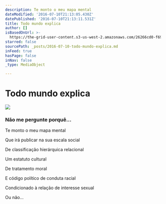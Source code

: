 ```yaml
---
description: Te monto o meu mapa mental
dateModified: '2016-07-10T21:13:05.430Z'
datePublished: '2016-07-10T21:13:11.531Z'
title: Todo mundo explica
author: []
isBasedOnUrl: >-
  https://the-grid-user-content.s3-us-west-2.amazonaws.com/26266cd0-f696-475c-8554-4399106dd0bf.jpg
starred: false
sourcePath: _posts/2016-07-10-todo-mundo-explica.md
inFeed: true
hasPage: false
inNav: false
_type: MediaObject

---
```

# Todo mundo explica
![](https://the-grid-user-content.s3-us-west-2.amazonaws.com/26266cd0-f696-475c-8554-4399106dd0bf.jpg)

### Não me pergunte porquê...

Te monto o meu mapa mental

Que irá publicar na sua escala social

De classificação hierárquica relacional

Um estatuto cultural

De tratamento moral

E código político de conduta racial

Condicionado à relação de interesse sexual

Ou não...
